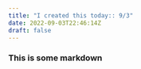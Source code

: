 ```yaml
---
title: "I created this today:: 9/3"
date: 2022-09-03T22:46:14Z
draft: false
--- 
```


### This is some markdown 